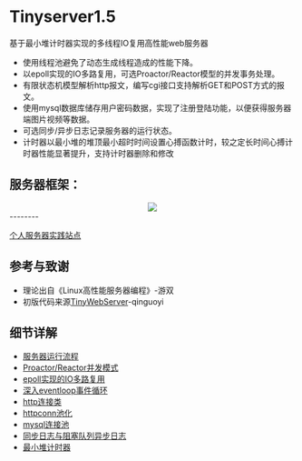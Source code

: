 # Tinyserver1.5
基于最小堆计时器实现的多线程IO复用高性能web服务器
* 使用线程池避免了动态生成线程造成的性能下降。
* 以epoll实现的IO多路复用，可选Proactor/Reactor模型的并发事务处理。
* 有限状态机模型解析http报文，编写cgi接口支持解析GET和POST方式的报文。
* 使用mysql数据库储存用户密码数据，实现了注册登陆功能，以便获得服务器端图片视频等数据。
* 可选同步/异步日志记录服务器的运行状态。
* 计时器以最小堆的堆顶最小超时时间设置心搏函数计时，较之定长时间心搏计时器性能显著提升，支持计时器删除和修改

服务器框架：
---------------------
<div align=center><img src="https://www.hualigs.cn/image/6061eb624735b.jpg"/> </div>
--------  

[个人服务器实践站点](http://82.157.21.191:9006/)  

参考与致谢  
--------
* 理论出自《Linux高性能服务器编程》-游双
* 初版代码来源[TinyWebServer](https://github.com/qinguoyi/TinyWebServer)-qinguoyi

细节详解
-----
* [服务器运行流程](https://github.com/Brilliantrocks/Tinyserver1.5/blob/main/myserver__sketch.md)  
* [Proactor/Reactor并发模式](https://github.com/Brilliantrocks/Tinyserver1.5/blob/main/proactor&reactor.md)
* [epoll实现的IO多路复用](https://github.com/Brilliantrocks/Tinyserver1.5/blob/main/epoll.md)
* [深入eventloop事件循环](https://github.com/Brilliantrocks/Tinyserver1.5/blob/main/eventloop.md)
* [http连接类](https://github.com/Brilliantrocks/Tinyserver1.5/blob/main/http/httpconn.md)
* [httpconn池化](https://github.com/Brilliantrocks/Tinyserver1.5/blob/main/threadpool/httpcoon_pool.md)
* [mysql连接池](https://github.com/Brilliantrocks/Tinyserver1.5/blob/main/CGImysql/mysqlconn_pool.md)
* [同步日志与阻塞队列异步日志](https://github.com/Brilliantrocks/Tinyserver1.5/blob/main/log/log.md)
* [最小堆计时器](https://github.com/Brilliantrocks/Tinyserver1.5/blob/main/timer/MHTtiemr.md)

